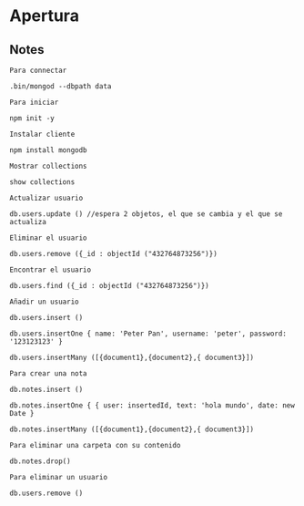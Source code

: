# Apertura
## Notes

`Para connectar`
        
    .bin/mongod --dbpath data

`Para iniciar`
    
    npm init -y

`Instalar cliente`
        
    npm install mongodb

`Mostrar collections`
        
    show collections

`Actualizar usuario`
    
    db.users.update () //espera 2 objetos, el que se cambia y el que se actualiza


`Eliminar el usuario`

    db.users.remove ({_id : objectId ("432764873256")})

`Encontrar el usuario`

    db.users.find ({_id : objectId ("432764873256")})


`Añadir un usuario`

    db.users.insert ()

    db.users.insertOne { name: 'Peter Pan', username: 'peter', password: '123123123' }

    db.users.insertMany ([{document1},{document2},{ document3}])

`Para crear una nota`

    db.notes.insert ()
    
    db.notes.insertOne { { user: insertedId, text: 'hola mundo', date: new Date }
    
    db.notes.insertMany ([{document1},{document2},{ document3}])
 
 `Para eliminar una carpeta con su contenido`

    db.notes.drop()
 
 `Para eliminar un usuario`

    db.users.remove ()

